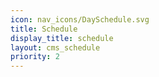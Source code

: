 ```yaml
---
icon: nav_icons/DaySchedule.svg
title: Schedule
display_title: schedule
layout: cms_schedule
priority: 2
---
```

